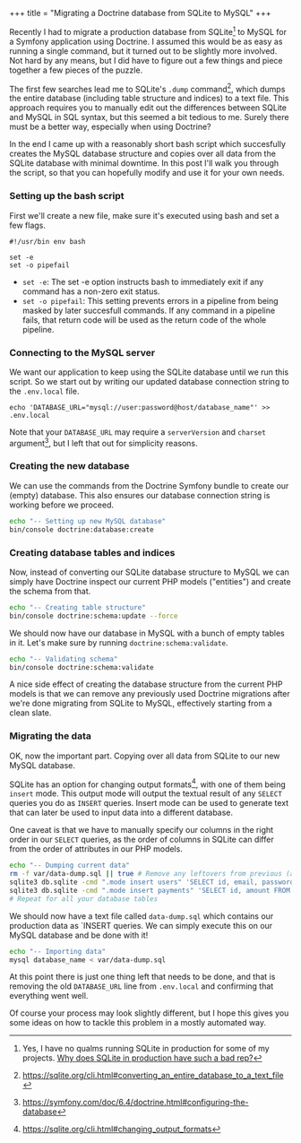+++
title = "Migrating a Doctrine database from SQLite to MySQL"
+++

Recently I had to migrate a production database from SQLite[^1] to MySQL for a Symfony application using Doctrine. I assumed this would be as easy as running a single command, but it turned out to be slightly more involved. Not hard by any means, but I did have to figure out a few things and piece together a few pieces of the puzzle.

The first few searches lead me to SQLite's `.dump` command[^2], which dumps the entire database (including table structure and indices) to a text file. This approach requires you to manually edit out the differences between SQLite and MySQL in SQL syntax, but this seemed a bit tedious to me. Surely there must be a better way, especially when using Doctrine?

In the end I came up with a reasonably short bash script which succesfully creates the MySQL database structure and copies over all data from the SQLite database with minimal downtime. In this post I'll walk you through the script, so that you can hopefully modify and use it for your own needs.

### Setting up the bash script

First we'll create a new file, make sure it's executed using bash and set a few flags.

```
#!/usr/bin env bash

set -e
set -o pipefail
```

- `set -e`: The set -e option instructs bash to immediately exit if any command has a non-zero exit status.
- `set -o pipefail`: This setting prevents errors in a pipeline from being masked by later succesfull commands. If any command in a pipeline fails, that return code will be used as the return code of the whole pipeline.

### Connecting to the MySQL server

We want our application to keep using the SQLite database until we run this script. So we start out by writing our updated database connection string to the `.env.local` file.

```
echo 'DATABASE_URL="mysql://user:password@host/database_name"' >> .env.local
```

Note that your `DATABASE_URL` may require a `serverVersion` and `charset` argument[^4], but I left that out for simplicity reasons.

### Creating the new database

We can use the commands from the Doctrine Symfony bundle to create our (empty) database. This also ensures our database connection string is working before we proceed.

```sh
echo "-- Setting up new MySQL database"
bin/console doctrine:database:create
```

### Creating database tables and indices

Now, instead of converting our SQLite database structure to MySQL we can simply have Doctrine inspect our current PHP models ("entities") and create the schema from that.

```sh
echo "-- Creating table structure"
bin/console doctrine:schema:update --force
```

We should now have our database in MySQL with a bunch of empty tables in it. Let's make sure by running `doctrine:schema:validate`.

```sh
echo "-- Validating schema"
bin/console doctrine:schema:validate
```

A nice side effect of creating the database structure from the current PHP models is that we can remove any previously used Doctrine migrations after we're done migrating from SQLite to MySQL, effectively starting from a clean slate.


### Migrating the data

OK, now the important part. Copying over all data from SQLite to our new MySQL database.

SQLite has an option for changing output formats[^3], with one of them being `insert` mode. This output mode will output the textual result of any `SELECT` queries you do as `INSERT` queries. Insert mode can be used to generate text that can later be used to input data into a different database.

One caveat is that we have to manually specify our columns in the right order in our `SELECT` queries, as the order of columns in SQLite can differ from the order of attributes in our PHP models.

```sh
echo "-- Dumping current data"
rm -f var/data-dump.sql || true # Remove any leftovers from previous (attempted) runs
sqlite3 db.sqlite -cmd ".mode insert users" 'SELECT id, email, password, name FROM users;' >> var/data-dump.sql
sqlite3 db.sqlite -cmd ".mode insert payments" 'SELECT id, amount FROM payments;' >> var/data-dump.sql
# Repeat for all your database tables
```

We should now have a text file called `data-dump.sql` which contains our production data as `INSERT queries. We can simply execute this on our MySQL database and be done with it!

```sh
echo "-- Importing data"
mysql database_name < var/data-dump.sql
```

At this point there is just one thing left that needs to be done, and that is removing the old `DATABASE_URL` line from `.env.local` and confirming that everything went well.

Of course your process may look slightly different, but I hope this gives you some ideas on how to tackle this problem in a mostly automated way.

[^1]: Yes, I have no qualms running SQLite in production for some of my projects. [Why does SQLite in production have such a bad rep?](https://avi.im/blag/2024/sqlite-bad-rep/)
[^2]: https://sqlite.org/cli.html#converting_an_entire_database_to_a_text_file
[^3]: https://sqlite.org/cli.html#changing_output_formats
[^4]: https://symfony.com/doc/6.4/doctrine.html#configuring-the-database

